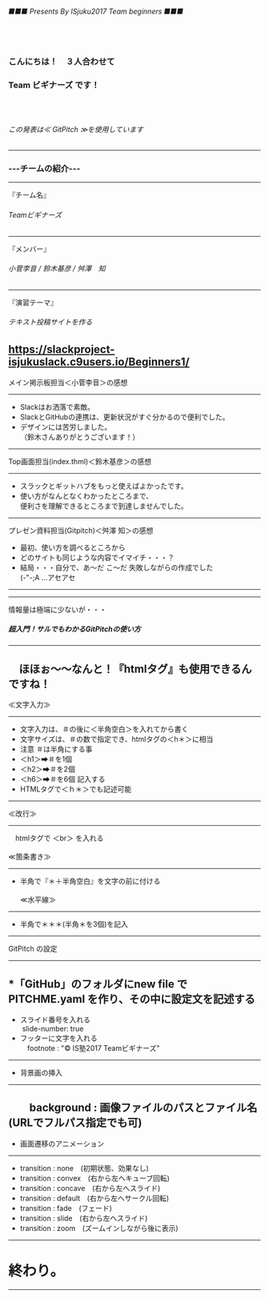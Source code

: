 ###### ■■■ Presents By ISjuku2017 Team beginners ■■■
### 　
### こんにちは！　３人合わせて
### Team ビギナーズ です！
### 　
###### この発表は≪ GitPitch ≫を使用しています
---
### ---チームの紹介---
***
『チーム名』
###### Teamビギナーズ
***
『メンバー』
###### 小菅李音 / 鈴木基彦 / 舛澤　知
***
『演習テーマ』
###### テキスト投稿サイトを作る
https://slackproject-isjukuslack.c9users.io/Beginners1/
---
メイン掲示板担当＜小菅李音＞の感想
***
* Slackはお洒落で素敵。
* SlackとGitHubの連携は、更新状況がすぐ分かるので便利でした。
* デザインには苦労しました。<br>（鈴木さんありがとうございます！）
---
Top画面担当(index.thml)＜鈴木基彦＞の感想
***
* スラックとギットハブをもっと使えばよかったです。
* 使い方がなんとなくわかったところまで、<br>
便利さを理解できるところまで到達しませんでした。
---
プレゼン資料担当(Gitpitch)＜舛澤 知＞の感想
* 最初、使い方を調べるところから
* どのサイトも同じような内容でイマイチ・・・？
* 結局・・・自分で、あ～だ こ～だ 失敗しながらの作成でした<br>
(-"-;A ...アセアセ
---

---
情報量は極端に少ないが・・・<br>
##### 超入門！サルでもわかるGitPitchの使い方
***
　ほほぉ～～なんと！『htmlタグ』も使用できるんですね！
---
≪文字入力≫
***
* 文字入力は、＃の後に＜半角空白＞を入れてから書く
* 文字サイズは、＃の数で指定でき、htmlタグの＜h＊＞に相当
* 注意 ＃は半角にする事
* ＜h1＞➡＃を1個
* ＜h2＞➡＃を2個
* ＜h6＞➡＃を6個 記入する
* HTMLタグで＜ｈ＊＞でも記述可能
---
≪改行≫
***
　htmlタグで ＜br＞ を入れる
<br><br>
≪箇条書き≫
***
* 半角で『＊＋半角空白』を文字の前に付ける
<br><br>
≪水平線≫
***
* 半角で＊＊＊(半角＊を3個)を記入
---
GitPitch の設定
***
*「GitHub」のフォルダにnew file で PITCHME.yaml を作り、その中に設定文を記述する
---
* スライド番号を入れる<br>
  slide-number: true<br>
* フッターに文字を入れる<br>
　footnote : "© IS塾2017 Teamビギナーズ"
---
* 背景画の挿入
***
　　background : 画像ファイルのパスとファイル名<br>
  (URLでフルパス指定でも可)
---
* 画面遷移のアニメーション
***
* transition : none　(初期状態、効果なし)<br>
* transition : convex　(右から左へキューブ回転)<br>
* transition : concave　(右から左へスライド)<br>
* transition : default　(右から左へサークル回転)<br>
* transition : fade　(フェード)<br>
* transition : slide　(右から左へスライド)<br>
* transition : zoom　(ズームインしながら後に表示)
---
# 終わり。
---
